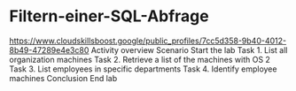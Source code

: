# Filtern-einer-SQL-Abfrage
https://www.cloudskillsboost.google/public_profiles/7cc5d358-9b40-4012-8b49-47289e4e3c80
Activity overview
Scenario
Start the lab
Task 1. List all organization machines
Task 2. Retrieve a list of the machines with OS 2
Task 3. List employees in specific departments
Task 4. Identify employee machines
Conclusion
End  lab
